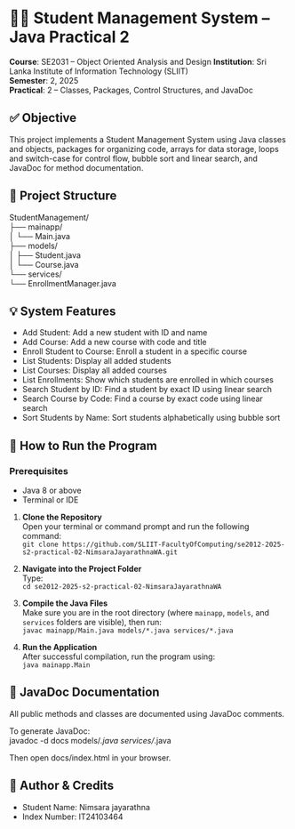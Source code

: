 # 🧑‍🎓 Student Management System – Java Practical 2

**Course**: SE2031 – Object Oriented Analysis and Design
**Institution**: Sri Lanka Institute of Information Technology (SLIIT)  
**Semester**: 2, 2025  
**Practical**: 2 – Classes, Packages, Control Structures, and JavaDoc

## ✅ Objective

This project implements a Student Management System using Java classes and objects, packages for organizing code, arrays for data storage, loops and switch-case for control flow, bubble sort and linear search, and JavaDoc for method documentation.

## 📁 Project Structure

StudentManagement/  
├── mainapp/  
│   └── Main.java  
├── models/  
│   ├── Student.java  
│   └── Course.java  
└── services/  
    └── EnrollmentManager.java  

## 💡 System Features

- Add Student: Add a new student with ID and name  
- Add Course: Add a new course with code and title  
- Enroll Student to Course: Enroll a student in a specific course  
- List Students: Display all added students  
- List Courses: Display all added courses  
- List Enrollments: Show which students are enrolled in which courses  
- Search Student by ID: Find a student by exact ID using linear search  
- Search Course by Code: Find a course by exact code using linear search  
- Sort Students by Name: Sort students alphabetically using bubble sort  

## 🚀 How to Run the Program

### Prerequisites  
- Java 8 or above  
- Terminal or IDE 

1. **Clone the Repository**  
   Open your terminal or command prompt and run the following command:  
   ```git clone https://github.com/SLIIT-FacultyOfComputing/se2012-2025-s2-practical-02-NimsaraJayarathnaWA.git```

2. **Navigate into the Project Folder**  
   Type:  
   ```cd se2012-2025-s2-practical-02-NimsaraJayarathnaWA```

3. **Compile the Java Files**  
   Make sure you are in the root directory (where `mainapp`, `models`, and `services` folders are visible), then run:  
   ```javac mainapp/Main.java models/*.java services/*.java```

4. **Run the Application**  
   After successful compilation, run the program using:  
   ```java mainapp.Main```


## 📝 JavaDoc Documentation

All public methods and classes are documented using JavaDoc comments.

To generate JavaDoc:  
javadoc -d docs models/*.java services/*.java  

Then open docs/index.html in your browser.

## 📌 Author & Credits

- Student Name: Nimsara jayarathna 
- Index Number: IT24103464

